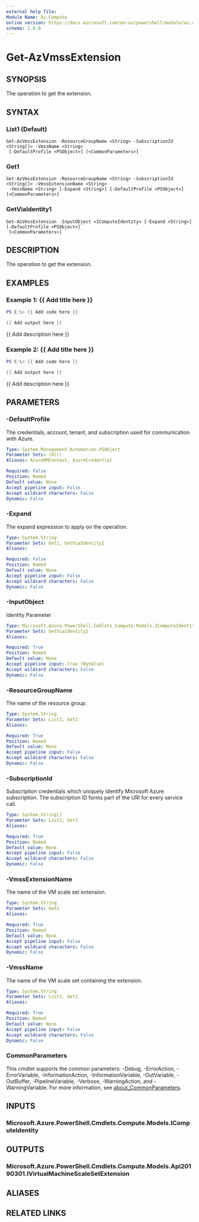 ```yaml
---
external help file:
Module Name: Az.Compute
online version: https://docs.microsoft.com/en-us/powershell/module/az.compute/get-azvmssextension
schema: 2.0.0
---
```


# Get-AzVmssExtension

## SYNOPSIS
The operation to get the extension.

## SYNTAX

### List1 (Default)
```
Get-AzVmssExtension -ResourceGroupName <String> -SubscriptionId <String[]> -VmssName <String>
 [-DefaultProfile <PSObject>] [<CommonParameters>]
```

### Get1
```
Get-AzVmssExtension -ResourceGroupName <String> -SubscriptionId <String[]> -VmssExtensionName <String>
 -VmssName <String> [-Expand <String>] [-DefaultProfile <PSObject>] [<CommonParameters>]
```

### GetViaIdentity1
```
Get-AzVmssExtension -InputObject <IComputeIdentity> [-Expand <String>] [-DefaultProfile <PSObject>]
 [<CommonParameters>]
```

## DESCRIPTION
The operation to get the extension.

## EXAMPLES

### Example 1: {{ Add title here }}
```powershell
PS C:\> {{ Add code here }}

{{ Add output here }}
```

{{ Add description here }}

### Example 2: {{ Add title here }}
```powershell
PS C:\> {{ Add code here }}

{{ Add output here }}
```

{{ Add description here }}

## PARAMETERS

### -DefaultProfile
The credentials, account, tenant, and subscription used for communication with Azure.

```yaml
Type: System.Management.Automation.PSObject
Parameter Sets: (All)
Aliases: AzureRMContext, AzureCredential

Required: False
Position: Named
Default value: None
Accept pipeline input: False
Accept wildcard characters: False
Dynamic: False
```

### -Expand
The expand expression to apply on the operation.

```yaml
Type: System.String
Parameter Sets: Get1, GetViaIdentity1
Aliases:

Required: False
Position: Named
Default value: None
Accept pipeline input: False
Accept wildcard characters: False
Dynamic: False
```

### -InputObject
Identity Parameter

```yaml
Type: Microsoft.Azure.PowerShell.Cmdlets.Compute.Models.IComputeIdentity
Parameter Sets: GetViaIdentity1
Aliases:

Required: True
Position: Named
Default value: None
Accept pipeline input: True (ByValue)
Accept wildcard characters: False
Dynamic: False
```

### -ResourceGroupName
The name of the resource group.

```yaml
Type: System.String
Parameter Sets: List1, Get1
Aliases:

Required: True
Position: Named
Default value: None
Accept pipeline input: False
Accept wildcard characters: False
Dynamic: False
```

### -SubscriptionId
Subscription credentials which uniquely identify Microsoft Azure subscription.
The subscription ID forms part of the URI for every service call.

```yaml
Type: System.String[]
Parameter Sets: List1, Get1
Aliases:

Required: True
Position: Named
Default value: None
Accept pipeline input: False
Accept wildcard characters: False
Dynamic: False
```

### -VmssExtensionName
The name of the VM scale set extension.

```yaml
Type: System.String
Parameter Sets: Get1
Aliases:

Required: True
Position: Named
Default value: None
Accept pipeline input: False
Accept wildcard characters: False
Dynamic: False
```

### -VmssName
The name of the VM scale set containing the extension.

```yaml
Type: System.String
Parameter Sets: List1, Get1
Aliases:

Required: True
Position: Named
Default value: None
Accept pipeline input: False
Accept wildcard characters: False
Dynamic: False
```

### CommonParameters
This cmdlet supports the common parameters: -Debug, -ErrorAction, -ErrorVariable, -InformationAction, -InformationVariable, -OutVariable, -OutBuffer, -PipelineVariable, -Verbose, -WarningAction, and -WarningVariable. For more information, see [about_CommonParameters](http://go.microsoft.com/fwlink/?LinkID=113216).

## INPUTS

### Microsoft.Azure.PowerShell.Cmdlets.Compute.Models.IComputeIdentity

## OUTPUTS

### Microsoft.Azure.PowerShell.Cmdlets.Compute.Models.Api20190301.IVirtualMachineScaleSetExtension

## ALIASES

## RELATED LINKS

